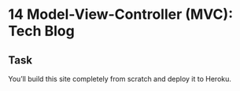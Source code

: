 # 14 Model-View-Controller (MVC): Tech Blog

## Task 

You’ll build this site completely from scratch and deploy it to Heroku.

